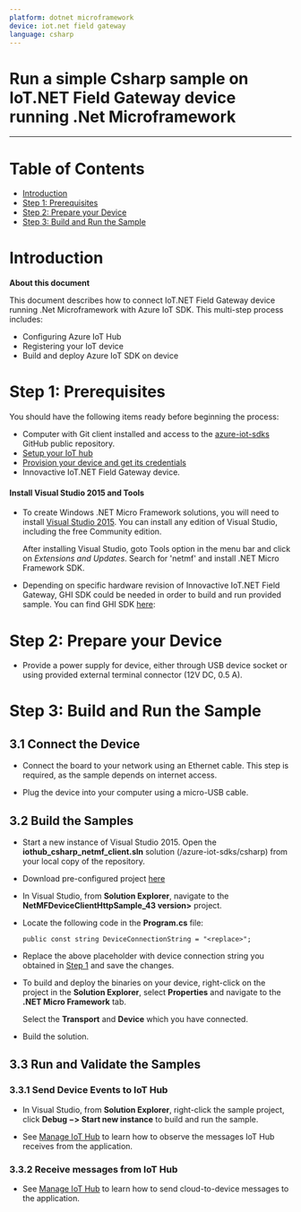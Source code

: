 ```yaml
---
platform: dotnet microframework
device: iot.net field gateway
language: csharp
---
```


Run a simple Csharp sample on IoT.NET Field Gateway device running .Net Microframework
===
---

# Table of Contents

-   [Introduction](#Introduction)
-   [Step 1: Prerequisites](#Prerequisites)
-   [Step 2: Prepare your Device](#PrepareDevice)
-   [Step 3: Build and Run the Sample](#Build)

<a name="Introduction"></a>
# Introduction

**About this document**

This document describes how to connect IoT.NET Field Gateway device running .Net Microframework with Azure IoT SDK. This multi-step process includes:
-   Configuring Azure IoT Hub
-   Registering your IoT device
-   Build and deploy Azure IoT SDK on device

<a name="Prerequisites"></a>
# Step 1: Prerequisites

You should have the following items ready before beginning the process:

-   Computer with Git client installed and access to the
    [azure-iot-sdks](https://github.com/Azure/azure-iot-sdks) GitHub public repository.
-   [Setup your IoT hub][lnk-setup-iot-hub]
-   [Provision your device and get its credentials][lnk-manage-iot-hub]
-   Innovactive IoT.NET Field Gateway device.

#### Install Visual Studio 2015 and Tools

-   To create Windows .NET Micro Framework solutions, you will need to install [Visual Studio 2015](https://www.visualstudio.com/en-us/products/vs-2015-product-editions.aspx). You can install any edition of Visual Studio, including the free Community edition.

    After installing Visual Studio, goto Tools option in the menu bar and click on *Extensions and Updates*. Search for 'netmf' and install .NET Micro Framework SDK.

-   Depending on specific hardware revision of Innovactive IoT.NET Field Gateway, GHI SDK could be needed in order to build and run provided sample. You can find GHI SDK <a href="https://www.ghielectronics.com/support/netmf">here</a>:

<a name="PrepareDevice"></a>
# Step 2: Prepare your Device

-   Provide a power supply for device, either through USB device socket or using provided external terminal connector (12V DC, 0.5 A).

<a name="Build"></a>
# Step 3: Build and Run the Sample

<a name="Step_3_1_Connect"></a>
## 3.1 Connect the Device

-   Connect the board to your network using an Ethernet cable. This step is required, as the sample depends on internet access.

-   Plug the device into your computer using a micro-USB cable.

<a name="Step_3_2_Build"></a>
## 3.2  Build the Samples

-   Start a new instance of Visual Studio 2015. Open the **iothub_csharp_netmf_client.sln** solution (/azure-iot-sdks/csharp) from your local copy of the repository.

-   Download pre-configured project <a href="https://dl.dropboxusercontent.com/u/7414592/IoTCert/NetMFDeviceClientHttpSample_43_Innovactive_IoT.NET_Azure_Certified_for_IoT.zip">here</a>

-   In Visual Studio, from **Solution Explorer**, navigate to the **NetMFDeviceClientHttpSample_43 version>** project.

-   Locate the following code in the **Program.cs** file:

        public const string DeviceConnectionString = "<replace>";

-   Replace the above placeholder with device connection string you obtained in [Step 1](#Prerequisites) and save the changes.

-   To build and deploy the binaries on your device, right-click on the project in the **Solution Explorer**, select **Properties** and navigate to the **.NET Micro Framework** tab.

    Select the **Transport** and **Device** which you have connected.

-   Build the solution.

<a name="Step_3_3_Run"></a>
## 3.3 Run and Validate the Samples

### 3.3.1 Send Device Events to IoT Hub

-   In Visual Studio, from **Solution Explorer**, right-click the sample project, click **Debug &minus;&gt; Start new instance** to build and run the sample.

-   See [Manage IoT Hub][lnk-manage-iot-hub] to learn how to observe the messages IoT Hub receives from the application.

### 3.3.2 Receive messages from IoT Hub

-   See [Manage IoT Hub][lnk-manage-iot-hub] to learn how to send cloud-to-device messages to the application.

[lnk-setup-iot-hub]: ../../setup_iothub.md
[lnk-manage-iot-hub]: ../../manage_iot_hub.md

